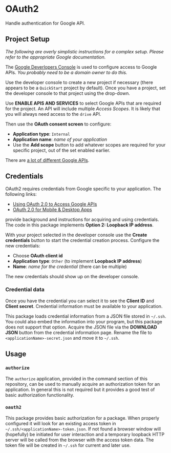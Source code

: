 # OAuth2

Handle authentication for Google API.

## Project Setup

*The following are overly simplistic instructions for a complex setup.
Please refer to the appropriate Google documentation.*

The [Google Deverlopers Console](https://console.developers.google.com/apis/dashboard)
is used to configure access to Google APIs.
*You probably need to be a domain owner to do this.*

Use the developer console to create a new project if necessary
(there appears to be a `QuickStart` project by default).
Once you have a project, set the developer console to that project using the drop-down.

Use **ENABLE APIS AND SERVICES** to select Google APIs that are required for the project.
An API will include multiple *Access Scopes*.
It is likely that you will always need access to the `drive` API.

Then use the **OAuth consent screen** to configure:

* **Application type**: `Internal`
* **Application name**: *name of your application*
* Use the **Add scope** button to add whatever scopes are required for your
specific project, out of the set enabled earlier.

There are
[a lot of different Google APIs](https://developers.google.com/identity/protocols/googlescopes).

## Credentials

OAuth2 requires credentials from Google specific to your application.
The following links:

* [
Using OAuth 2.0 to Access Google APIs](https://developers.google.com/identity/protocols/OAuth2)
* [
OAuth 2.0 for Mobile & Desktop Apps](https://developers.google.com/identity/protocols/OAuth2InstalledApp#identify-access-scopes)

provide background and instructions for acquiring and using credentials.
The code in this package implements **Option 2: Loopback IP address**.

With your project selected in the developer console use the **Create credentials**
button to start the credential creation process.
Configure the new credentials:

* Choose **OAuth client id**
* **Application type**: `Other` (to implement **Loopback IP address**)
* **Name**: *name for the credential* (there can be multiple)

The new credentials should show up on the developer console.

### Credential data

Once you have the credential you can select it to see the **Client ID** and **Client secret**.
Credential information must be available to your application.

This package loads credential information from a JSON file stored in `~/.ssh`.
You could also embed the information into your program,
but this package does not support that option.
Acquire the JSON file via the **DOWNLOAD JSON** button from the credential information page.
Rename the file to `<applicationName>-secret.json` and move it to `~/.ssh`.

## Usage

### `authorize`

The `authorize` application, provided in the command section of this repository,
can be used to manually acquire an authorization token for an application.
In general this is not required but it provides a good test of basic authorization functionality.

### `oauth2`

This package provides basic authorization for a package.
When properly configured it will look for an existing access token in `~/.ssh/<applicationName>-token.json`.
If not found a browser window will (hopefully) be initiated for user interaction
and a temporary loopback HTTP server will be called from the browser with the access token data.
The token file will be created in `~/.ssh` for current and later use.
